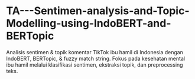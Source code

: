 # TA---Sentimen-analysis-and-Topic-Modelling-using-IndoBERT-and-BERTopic
Analisis sentimen &amp; topik komentar TikTok ibu hamil di Indonesia dengan IndoBERT, BERTopic, &amp; fuzzy match string. Fokus pada kesehatan mental ibu hamil melalui klasifikasi sentimen, ekstraksi topik, dan preprocessing teks.
